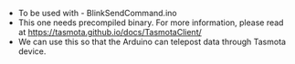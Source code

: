 - To be used with - BlinkSendCommand.ino
- This one needs precompiled binary. For more information, please read at https://tasmota.github.io/docs/TasmotaClient/
- We can use this so that the Arduino can telepost data through Tasmota device.



